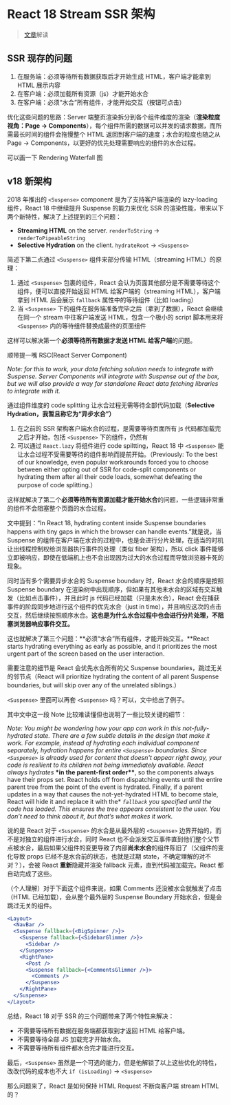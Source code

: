 # React 18 Stream SSR 架构

> [文章](https://github.com/reactwg/react-18/discussions/37)解读

## SSR 现存的问题

1. 在服务端：必须等待所有数据获取后才开始生成 HTML，客户端才能拿到 HTML 展示内容
2. 在客户端：必须加载所有资源（js）才能开始水合
3. 在客户端：必须“水合”所有组件，才能开始交互（按钮可点击）

优化这些问题的思路：Server 端整页渲染拆分到各个组件维度的渲染（**渲染粒度视角：Page → Components**），每个组件所需的数据可以并发的请求数据，而所需最长时间的组件会拖慢整个 HTML 返回到客户端的速度；水合的粒度也随之从 Page → Components，以更好的优先处理需要响应的组件的水合过程。

可以画一下 Rendering Waterfall 图

## v18 新架构

2018 年推出的 `<Suspense>` component 是为了支持客户端渲染的 lazy-loading 组件，React 18 中继续提升 Suspense 的能力来优化 SSR 的渲染性能，带来以下两个新特性，解决了上述提到的三个问题：

- **Streaming HTML** on the server. `renderToString` → `renderToPipeableString`
- **Selective Hydration** on the client. `hydrateRoot` → `<Suspense>`

简述下第二点通过 `<Suspense>` 组件来部分传输 HTML（streaming HTML）的原理：

1. 通过 `<Suspense>` 包裹的组件，React 会认为页面其他部分是不需要等待这个组件，便可以直接开始返回 HTML 给客户端的（streaming HTML），客户端拿到 HTML 后会展示 `fallback` 属性中的等待组件（比如 loading）
2. 当 `<Suspense>` 下的组件在服务端准备完毕之后（拿到了数据），React 会继续在同一个 stream 中往客户端发送 HTML，包含一个极小的 script 脚本用来将 `<Suspense>` 内的等待组件替换成最终的页面组件

这样可以解决第一个**必须等待所有数据才发送 HTML 给客户端**的问题。

顺带提一嘴 RSC(React Server Component)

_Note: for this to work, your data fetching solution needs to integrate with Suspense. Server Components will integrate with Suspense out of the box, but we will also provide a way for standalone React data fetching libraries to integrate with it._

通过组件维度的 code splitting 让水合过程无需等待全部代码加载（**Selective Hydration，我暂且称它为“异步水合”）**

1. 在之前的 SSR 架构客户端水合的过程，是需要等待页面所有 js 代码都加载完之后才开始，包括 `<Suspense>` 下的组件，仍然有
2. 可以通过 `React.lazy` 将组件进行 code spiltting，React 18 中 `<Suspense>` 能让水合过程不受需要等待的组件影响而提前开始。（Previously: To the best of our knowledge, even popular workarounds forced you to choose between either opting out of SSR for code-split components or hydrating them after all their code loads, somewhat defeating the purpose of code splitting.）

这样就解决了第二个**必须等待所有资源加载才能开始水合**的问题，一些逻辑非常重的组件不会阻塞整个页面的水合过程。

文中提到：“In React 18, hydrating content inside Suspense boundaries happens with tiny gaps in which the browser can handle events.”就是说，当 Suspense 的组件在客户端在水合的过程中，也是会进行分片处理，在适当的时机让出线程控制权给浏览器执行事件的处理（类似 fiber 架构），所以 click 事件能够立即被响应，即使在低端机上也不会出现因为过大的水合过程而导致浏览器卡死的现象。

同时当有多个需要异步水合的 Suspense boundary 时，React 水合的顺序是按照 Suspense boundary 在渲染树中出现顺序，但如果有其他未水合的区域有交互触发（比如点击事件），并且此时 js 代码已经加载（只是未水合），React 会在捕获事件的阶段同步地进行这个组件的优先水合（just in time），并且响应这次的点击交互，然后继续按照顺序水合。**这也是为什么水合过程中也会进行分片处理，不阻塞浏览器响应事件交互。**

这也就解决了第三个问题：**必须“水合”所有组件，才能开始交互。**React starts hydrating everything as early as possible, and it prioritizes the most urgent part of the screen based on the user interaction.

需要注意的细节是 React 会优先水合所有的父 Suspense boundaries，跳过无关的邻节点（React will prioritize hydrating the content of all parent Suspense boundaries, but will skip over any of the unrelated siblings.）

`<Suspense>` 里面可以再套 `<Suspense>` 吗？可以，文中给出了例子。

其中文中这一段 Note 比较难读懂但也说明了一些比较关键的细节：

_Note: You might be wondering how your app can work in this not-fully-hydrated state. There are a few subtle details in the design that make it work. For example, instead of hydrating each individual component separately, hydration happens for entire_ _`<Suspense>`_ _boundaries. Since_ _`<Suspense>`_ _is already used for content that doesn't appear right away, your code is resilient to its children not being immediately available. React always hydrates_ **\*in the parent-first order\*\***, so the components always have their props set. React holds off from dispatching events until the entire parent tree from the point of the event is hydrated. Finally, if a parent updates in a way that causes the not-yet-hydrated HTML to become stale, React will hide it and replace it with the\* _`fallback`_ _you specified until the code has loaded. This ensures the tree appears consistent to the user. You don’t need to think about it, but that’s what makes it work._

说的是 React 对于 `<Suspense>` 的水合是从最外层的 `<Suspense>` 边界开始的，而不是对独立的组件进行水合，同时 React 也不会派发交互事件直到他们整个父节点被水合，最后如果父组件的变更导致了内部**尚未水合**的组件陈旧了（父组件的变化导致 props 已经不是水合前的状态，也就是过期 state，不确定理解的对不对？），会被 React **重新**隐藏并渲染 fallback 元素，直到代码被加载完。React 都自动完成了这些。

（个人理解）对于下面这个组件来说，如果 Comments 还没被水合就触发了点击（HTML 已经加载），会从整个最外层的 Suspense Boundary 开始水合，但是会跳过无关的组件。

```jsx
<Layout>
  <NavBar />
  <Suspense fallback={<BigSpinner />}>
    <Suspense fallback={<SidebarGlimmer />}>
      <Sidebar />
    </Suspense>
    <RightPane>
      <Post />
      <Suspense fallback={<CommentsGlimmer />}>
        <Comments />
      </Suspense>
    </RightPane>
  </Suspense>
</Layout>
```

总结，React 18 对于 SSR 的三个问题带来了两个特性来解决：

- 不需要等待所有数据在服务端都获取到才返回 HTML 给客户端。
- 不需要等待全部 JS 加载完才开始水合。
- 不需要等待所有组件都水合完才能进行交互。

最后，`<Suspense>` 虽然是一个可选的能力，但是他解锁了以上这些优化的特性，改改代码的成本也不大 `if (isLoading)` → `<Suspense>`

那么问题来了，React 是如何保持 HTML Request 不断向客户端 stream HTML 的？

